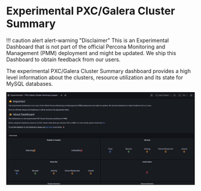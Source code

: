 # Experimental PXC/Galera Cluster Summary

!!! caution alert alert-warning "Disclaimer"
    This is an Experimental Dashboard that is not part of the official Percona Monitoring and Management (PMM) deployment and might be updated. We ship this Dashboard to obtain feedback from our users.

The experimental PXC/Galera Cluster Summary dashboard provides a high level information about the clusters, resource utilization and its state for MySQL databases.

![!image](../../images/PMM_PXC_Galera_Cluster_Summary._Experimental.jpg)
